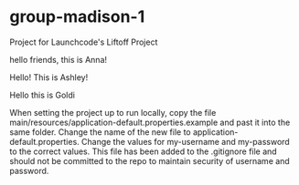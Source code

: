 # group-madison-1
Project for Launchcode's Liftoff Project


hello friends, this is Anna! 

Hello! This is Ashley!

Hello this is Goldi

When setting the project up to run locally, copy the file main/resources/application-default.properties.example and past it into the same folder.
Change the name of the new file to application-default.properties.
Change the values for my-username and my-password to the correct values.
This file has been added to the .gitignore file and should not be committed to the repo to maintain security of username and password.

